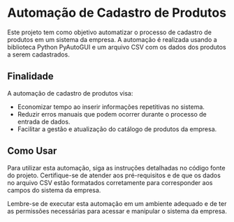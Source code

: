 # Automação de Cadastro de Produtos

Este projeto tem como objetivo automatizar o processo de cadastro de produtos em um sistema da empresa. A automação é realizada usando a biblioteca Python PyAutoGUI e um arquivo CSV com os dados dos produtos a serem cadastrados.

## Finalidade

A automação de cadastro de produtos visa:

- Economizar tempo ao inserir informações repetitivas no sistema.
- Reduzir erros manuais que podem ocorrer durante o processo de entrada de dados.
- Facilitar a gestão e atualização do catálogo de produtos da empresa.

## Como Usar

Para utilizar esta automação, siga as instruções detalhadas no código fonte do projeto. Certifique-se de atender aos pré-requisitos e de que os dados no arquivo CSV estão formatados corretamente para corresponder aos campos do sistema da empresa.

Lembre-se de executar esta automação em um ambiente adequado e de ter as permissões necessárias para acessar e manipular o sistema da empresa.

